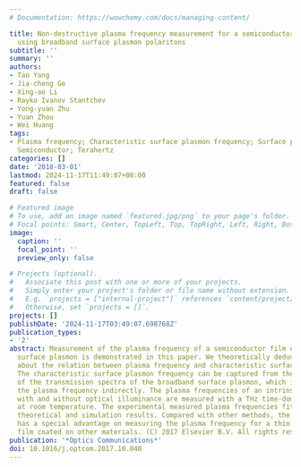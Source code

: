 ```yaml
---
# Documentation: https://wowchemy.com/docs/managing-content/

title: Non-destructive plasma frequency measurement for a semiconductor thin film
  using broadband surface plasmon polaritons
subtitle: ''
summary: ''
authors:
- Tao Yang
- Jia-cheng Ge
- Xing-ao Li
- Rayko Ivanov Stantchev
- Yong-yuan Zhu
- Yuan Zhou
- Wei Huang
tags:
- Plasma frequency; Characteristic surface plasmon frequency; Surface plasmon polaritons;
  Semiconductor; Terahertz
categories: []
date: '2018-03-01'
lastmod: 2024-11-17T11:49:07+08:00
featured: false
draft: false

# Featured image
# To use, add an image named `featured.jpg/png` to your page's folder.
# Focal points: Smart, Center, TopLeft, Top, TopRight, Left, Right, BottomLeft, Bottom, BottomRight.
image:
  caption: ''
  focal_point: ''
  preview_only: false

# Projects (optional).
#   Associate this post with one or more of your projects.
#   Simply enter your project's folder or file name without extension.
#   E.g. `projects = ["internal-project"]` references `content/project/deep-learning/index.md`.
#   Otherwise, set `projects = []`.
projects: []
publishDate: '2024-11-17T03:49:07.698768Z'
publication_types:
- '2'
abstract: Measurement of the plasma frequency of a semiconductor film using broadband
  surface plasmon is demonstrated in this paper. We theoretically deduce a formula
  about the relation between plasma frequency and characteristic surface plasmon frequency.
  The characteristic surface plasmon frequency can be captured from the cut-off frequency
  of the transmission spectra of the broadband surface plasmon, which is used to measure
  the plasma frequency indirectly. The plasma frequencies of an intrinsic indium antimonide
  with and without optical illuminance are measured with a THz time-domain spectrometer
  at room temperature. The experimental measured plasma frequencies fit well with
  theoretical and simulation results. Compared with other methods, the proposed method
  has a special advantage on measuring the plasma frequency for a thin semiconductor
  film coated on other materials. (C) 2017 Elsevier B.V. All rights reserved.
publication: '*Optics Communications*'
doi: 10.1016/j.optcom.2017.10.040
---
```

